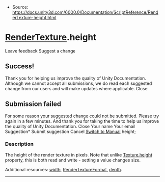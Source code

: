 * Source: https://docs.unity3d.com/6000.0/Documentation/ScriptReference/RenderTexture-height.html

#  [RenderTexture](https://docs.unity3d.com/6000.0/Documentation/ScriptReference/RenderTexture.html).height
Leave feedback
Suggest a change
## Success!
Thank you for helping us improve the quality of Unity Documentation. Although we cannot accept all submissions, we do read each suggested change from our users and will make updates where applicable.
Close
## Submission failed
For some reason your suggested change could not be submitted. Please <a>try again</a> in a few minutes. And thank you for taking the time to help us improve the quality of Unity Documentation.
Close
Your name Your email Suggestion* Submit suggestion
Cancel
[Switch to Manual](https://docs.unity3d.com/6000.0/Documentation/Manual/class-RenderTexture.html "Go to RenderTexture Component in the Manual")
height; 
### Description
The height of the render texture in pixels.
Note that unlike [Texture.height](https://docs.unity3d.com/6000.0/Documentation/ScriptReference/Texture-height.html) property, this is both read and write - setting a value changes size.  
  
Additional resources: [width](https://docs.unity3d.com/6000.0/Documentation/ScriptReference/RenderTexture-width.html), [RenderTextureFormat](https://docs.unity3d.com/6000.0/Documentation/ScriptReference/RenderTextureFormat.html), [depth](https://docs.unity3d.com/6000.0/Documentation/ScriptReference/RenderTexture-depth.html).
* * *
